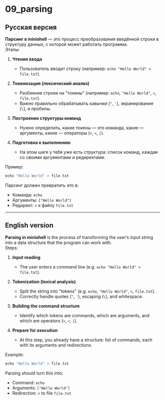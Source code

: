 # 09_parsing

## Русская версия

**Парсинг в minishell** — это процесс преобразования введённой строки в структуру данных, с которой может работать программа.  
Этапы:

1. **Чтение ввода**  
   - Пользователь вводит строку (например: `echo "Hello World" > file.txt`).  

2. **Токенизация (лексический анализ)**  
   - Разбиение строки на "токены" (например: `echo`, `"Hello World"`, `>`, `file.txt`).  
   - Важно правильно обрабатывать кавычки (`"`, `'`), экранирование (`\`), и пробелы.  

3. **Построение структуры команд**  
   - Нужно определить, какие токены — это команда, какие — аргументы, какие — операторы (`>`, `<`, `|`).  

4. **Подготовка к выполнению**  
   - На этом шаге у тебя уже есть структура: список команд, каждая со своими аргументами и редиректами.  

Пример:  
``` c
echo "Hello World" > file.txt
```
Парсинг должен превратить это в:  
- Команда: `echo`  
- Аргументы: `["Hello World"]`  
- Редирект: `>` к файлу `file.txt`  

---

## English version

**Parsing in minishell** is the process of transforming the user’s input string into a data structure that the program can work with.  
Steps:

1. **Input reading**  
   - The user enters a command line (e.g. `echo "Hello World" > file.txt`).  

2. **Tokenization (lexical analysis)**  
   - Split the string into "tokens" (e.g. `echo`, `"Hello World"`, `>`, `file.txt`).  
   - Correctly handle quotes (`"`, `'`), escaping (`\`), and whitespace.  

3. **Building the command structure**  
   - Identify which tokens are commands, which are arguments, and which are operators (`>`, `<`, `|`).  

4. **Prepare for execution**  
   - At this step, you already have a structure: list of commands, each with its arguments and redirections.  

Example:  

``` c
echo "Hello World" > file.txt
```

Parsing should turn this into:  
- Command: `echo`  
- Arguments: `["Hello World"]`  
- Redirection: `>` to file `file.txt`  